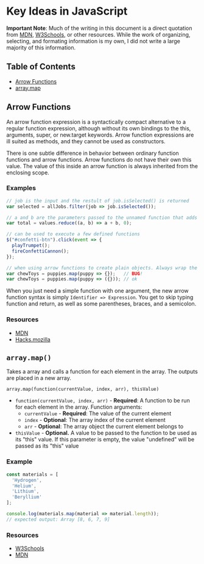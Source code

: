 # Key Ideas in JavaScript

**Important Note**: Much of the writing in this document is a direct quotation from [MDN](https://developer.mozilla.org/en-US/), [W3Schools](https://www.w3schools.com/), or other resources. While the work of organizing, selecting, and formating information is my own, I did not write a large majority of this information.

## Table of Contents

* [Arrow Functions](#Arrow-Functions)
* [array.map](#array.map())

## Arrow Functions

An arrow function expression is a syntactically compact alternative to a regular function expression, although without its own bindings to the this, arguments, super, or new.target keywords. Arrow function expressions are ill suited as methods, and they cannot be used as constructors.

There is one subtle difference in behavior between ordinary function functions and arrow functions. Arrow functions do not have their own this value. The value of this inside an arrow function is always inherited from the enclosing scope.

### Examples
```JavaScript
// job is the input and the restult of job.isSelected() is returned
var selected = allJobs.filter(job => job.isSelected());

// a and b are the parameters passed to the unnamed function that adds them
var total = values.reduce((a, b) => a + b, 0);

// can be used to execute a few defined functions
$("#confetti-btn").click(event => {
  playTrumpet();
  fireConfettiCannon();
});

// when using arrow functions to create plain objects. Always wrap the object in parentheses
var chewToys = puppies.map(puppy => {});   // BUG!
var chewToys = puppies.map(puppy => ({})); // ok
```
When you just need a simple function with one argument, the new arrow function syntax is simply `Identifier => Expression`. You get to skip typing function and return, as well as some parentheses, braces, and a semicolon.


### Resources

* [MDN](https://developer.mozilla.org/en-US/docs/Web/JavaScript/Reference/Functions/Arrow_functions)
* [Hacks.mozilla](https://hacks.mozilla.org/2015/06/es6-in-depth-arrow-functions/)

## `array.map()`

Takes a array and calls a function for each element in the array. The outputs are placed in a new array.

`array.map(function(currentValue, index, arr), thisValue)`

* `function(currentValue, index, arr)` - **Required**: A function to be run for each element in the array.
Function arguments:
  * `currentValue` - **Required**: The value of the current element
  * `index`	- **Optional**: The array index of the current element
  * `arr` - **Optional**: The array object the current element belongs to
* `thisValue`	- **Optional.** A value to be passed to the function to be used as its "this" value. If this parameter is empty, the value "undefined" will be passed as its "this" value

### Example

```JavaScript
const materials = [
  'Hydrogen',
  'Helium',
  'Lithium',
  'Beryllium'
];

console.log(materials.map(material => material.length));
// expected output: Array [8, 6, 7, 9]
```

### Resources
* [W3Schools](https://www.w3schools.com/jsref/jsref_map.asp)
* [MDN](https://developer.mozilla.org/en-US/docs/Web/JavaScript/Reference/Global_Objects/Array/map)
